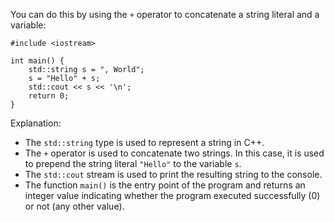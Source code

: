 You can do this by using the `+` operator to concatenate a string literal and a variable:
```
#include <iostream>

int main() {
    std::string s = ", World";
    s = "Hello" + s;
    std::cout << s << '\n';
    return 0;
}
```
Explanation:

* The `std::string` type is used to represent a string in C++.
* The `+` operator is used to concatenate two strings. In this case, it is used to prepend the string literal `"Hello"` to the variable `s`.
* The `std::cout` stream is used to print the resulting string to the console.
* The function `main()` is the entry point of the program and returns an integer value indicating whether the program executed successfully (0) or not (any other value).
